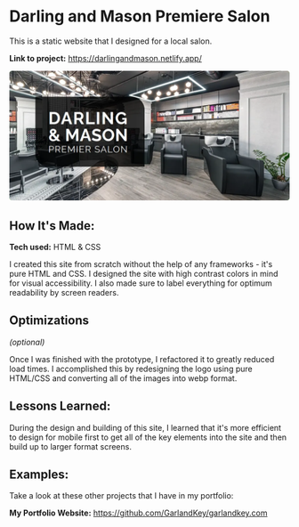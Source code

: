 # Darling and Mason Premiere Salon

This is a static website that I designed for a local salon.

**Link to project:** https://darlingandmason.netlify.app/

![alt tag](https://github.com/GarlandKey/creative-content/blob/main/darling-and-mason-github-banner.webp)

## How It's Made:

**Tech used:** HTML & CSS

I created this site from scratch without the help of any frameworks - it's pure HTML and CSS. I designed the site with high contrast colors in mind for visual accessibility. I also made sure to label everything for optimum readability by screen readers.

## Optimizations
*(optional)*

Once I was finished with the prototype, I refactored it to greatly reduced load times. I accomplished this by redesigning the logo using pure HTML/CSS and converting all of the images into webp format.

## Lessons Learned:

During the design and building of this site, I learned that it's more efficient to design for mobile first to get all of the key elements into the site and then build up to larger format screens.

## Examples:
Take a look at these other projects that I have in my portfolio:

**My Portfolio Website:** https://github.com/GarlandKey/garlandkey.com
